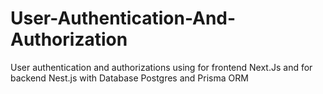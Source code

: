 # User-Authentication-And-Authorization
User authentication and authorizations using for frontend Next.Js and for backend Nest.js with Database Postgres and Prisma ORM
